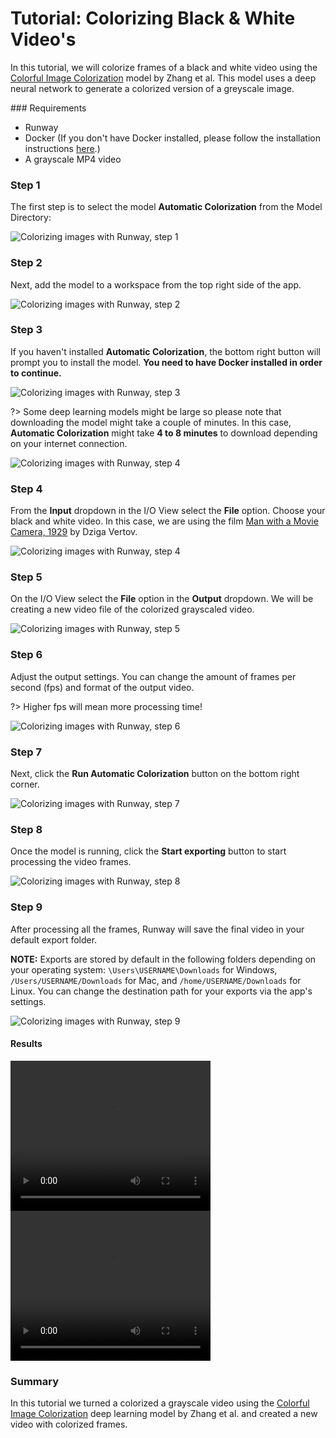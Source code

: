 # Tutorial: Colorizing Black & White Video's

In this tutorial, we will colorize frames of a black and white video using the [Colorful Image Colorization](https://arxiv.org/abs/1603.08511) model by Zhang et al. This model uses a deep neural network to generate a colorized version of a greyscale image.

### Requirements

- Runway
- Docker (If you don't have Docker installed, please follow the installation instructions [here](/getting-started/docker).)
- A grayscale MP4 video

### Step 1

The first step is to select the model **Automatic Colorization** from the Model Directory:

![Colorizing images with Runway, step 1](assets/images/tutorials/tutorial_colorizing_video/automatic01.png)

### Step 2

Next, add the model to a workspace from the top right side of the app.

![Colorizing images with Runway, step 2](assets/images/tutorials/tutorial_colorizing_video/automatic02.png)


### Step 3

If you haven't installed **Automatic Colorization**, the bottom right button will prompt you to install the model.  **You need to have Docker installed in order to continue.**

![Colorizing images with Runway, step 3](assets/images/tutorials/tutorial_colorizing_video/automatic03.jpg)


?> Some deep learning models might be large so please note that downloading the model might take a couple of minutes. In this case, **Automatic Colorization** might take **4 to 8 minutes** to download depending on your internet connection.

![Colorizing images with Runway, step 4](assets/images/tutorials/tutorial_colorizing_video/automatic04.jpg)


### Step 4

From the **Input** dropdown in the I/O View select the **File** option. Choose your black and white video. In this case, we are using the film [Man with a Movie Camera, 1929](https://www.youtube.com/watch?v=R2hJGcD_Tc0) by Dziga Vertov.

![Colorizing images with Runway, step 4](assets/images/tutorials/tutorial_colorizing_video/4_select_input_file.png)

### Step 5

On the I/O View select the **File** option in the **Output** dropdown. We will be creating a new video file of the colorized grayscaled video.

![Colorizing images with Runway, step 5](assets/images/tutorials/tutorial_colorizing_video/5_select_output_file.png)

### Step 6

Adjust the output settings. You can change the amount of frames per second (fps) and format of the output video.

?> Higher fps will mean more processing time!

![Colorizing images with Runway, step 6](assets/images/tutorials/tutorial_colorizing_video/6_change_settings.png)

### Step 7

Next, click the **Run Automatic Colorization** button on the bottom right corner.

![Colorizing images with Runway, step 7](assets/images/tutorials/tutorial_colorizing_video/7_run_model.png)

### Step 8

Once the model is running, click the **Start exporting** button to start processing the video frames.

![Colorizing images with Runway, step 8](assets/images/tutorials/tutorial_colorizing_video/8_click_start_exporting.png)

### Step 9

After processing all the frames, Runway will save the final video in your default export folder.

<p class="note"><b>NOTE:</b> Exports are stored by default in the following folders depending on your operating system: <code>\Users\USERNAME\Downloads</code> for Windows, <code>/Users/USERNAME/Downloads</code> for Mac, and <code>/home/USERNAME/Downloads</code> for Linux. You can change the destination path for your exports via the app's settings.

![Colorizing images with Runway, step 9](assets/images/tutorials/tutorial_colorizing_video/10_file_saved.png)

#### Results

<video width="320" height="240" controls>
  <source src="assets/images/tutorials/tutorial_colorizing_video/Man%20with%20a%20Movie%20Camera(Dziga%20Vertov,%201929).mp4" type="video/mp4">
  Your browser does not support the video tag.
</video>

<video width="320" height="240" controls>
  <source src="assets/images/tutorials/tutorial_colorizing_video/1546968375020.mp4" type="video/mp4">
  Your browser does not support the video tag.
</video>


### Summary

In this tutorial we turned a colorized a grayscale video using the [Colorful Image Colorization](https://arxiv.org/abs/1603.08511) deep learning model by Zhang et al. and created a new video with colorized frames.
